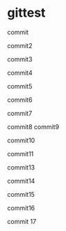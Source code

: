 # gittest

commit

commit2

commit3

commit4

commit5

commit6

commit7

commit8
commit9

commit10

commit11



commit13

commit14

commit15

commit16

commit 17